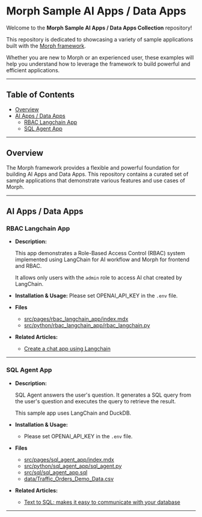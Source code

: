 # Morph Sample AI Apps / Data Apps

Welcome to the **Morph Sample AI Apps / Data Apps Collection** repository!

This repository is dedicated to showcasing a variety of sample applications built with the [Morph framework](https://github.com/morph-data/morph).

Whether you are new to Morph or an experienced user, these examples will help you understand how to leverage the framework to build powerful and efficient applications.

---

## Table of Contents

- [Overview](#overview)
- [AI Apps / Data Apps](#ai-apps-data-apps)
  - [RBAC Langchain App](#rbac-langchain-app)
  - [SQL Agent App](#sql-agent-app)
---

## Overview

The Morph framework provides a flexible and powerful foundation for building AI Apps and Data Apps. This repository contains a curated set of sample applications that demonstrate various features and use cases of Morph.

---

## AI Apps / Data Apps

### **RBAC Langchain App**
- **Description:**

    This app demonstrates a Role-Based Access Control (RBAC) system implemented using LangChain for AI workflow and Morph for frontend and RBAC.

    It allows only users with the `admin` role to access AI chat created by LangChain.

- **Installation & Usage:**
  Please set OPENAI_API_KEY in the `.env` file.
- **Files**
    - [src/pages/rbac_langchain_app/index.mdx](./src/pages/rbac_langchain_app/index.mdx)
    - [src/python/rbac_langchain_app/rbac_langchain.py](./src/python/rbac_langchain_app/rbac_langchain.py)
- **Related Articles:**
  - [Create a chat app using Langchain](https://www.morph-data.io/tools/snippets/item/create-a-chat-app-using-langchain)

---

### **SQL Agent App**
- **Description:**

    SQL Agent answers the user's question. It generates a SQL query from the user's question and executes the query to retrieve the result.

    This sample app uses LangChain and DuckDB.

- **Installation & Usage:**
    - Please set OPENAI_API_KEY in the `.env` file.
- **Files**
    - [src/pages/sql_agent_app/index.mdx](./src/pages/sql_agent_app/index.mdx)
    - [src/python/sql_agent_app/sql_agent.py](./src/python/sql_agent_app/sql_agent.py)
    - [src/sql/sql_agent_app.sql](./src/sql/sql_agent_app.sql)
    - [data/Traffic_Orders_Demo_Data.csv](./data/Traffic_Orders_Demo_Data.csv)
- **Related Articles:**
  - [Text to SQL: makes it easy to communicate with your database](https://www.morph-data.io/tools/snippets/item/text-to-sql-makes-it-easy-to-communicate-with-your-database)
---